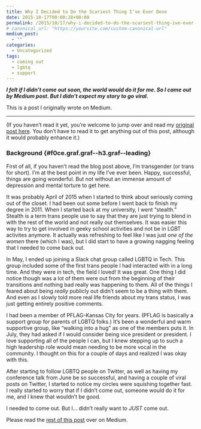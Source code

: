 ```yaml
---
title: Why I Decided to Do the Scariest Thing I’ve Ever Done
date: 2015-10-17T00:00:28+00:00
permalink: /2015/10/17/why-i-decided-to-do-the-scariest-thing-ive-ever-done/
# canonical_url: "https://yoursite.com/custom-canonical-url"
medium_post:
  - ""
categories:
  - Uncategorized
tags:
  - coming out
  - lgbtq
  - support
---
```

**_I felt if I didn’t come out soon, the world would do it for me. <span class="markup--quote markup--p-quote is-other" data-creator-ids="ed18e74c4300">So I came out by Medium post.</span> <span class="markup--quote markup--p-quote is-other" data-creator-ids="ed18e74c4300">But I didn’t expect my story to go viral.</span>_**

This is a post I originally wrote on Medium.

* * *

(If you haven’t read it yet, you’re welcome to jump over and read my [original post here](https://medium.com/@geekygirlsarah/life-gender-and-the-pursuit-of-happiness-e0e57970ceae). You don’t have to read it to get anything out of this post, although it would probably enhance it.)

### Background {#f0ce.graf.graf--h3.graf--leading}

<p id="4573" class="graf graf--p graf-after--h3">
  First of all, if you haven’t read the blog post above, I’m transgender (or trans for short). I’m at the best point in my life I’ve ever been. Happy, successful, things are going wonderful. But not without an immense amount of depression and mental torture to get here.
</p>

<p id="af07" class="graf graf--p graf-after--p">
  It was probably April of 2015 when I started to think about seriously coming out of the closet. I had been out some before I went back to finish my degree in 2011. When I started back at my university, I went “stealth.” Stealth is a term trans people use to say that they are just trying to blend in with the rest of the world and not really out themselves. It was easier this way to try to get involved in geeky school activities and not be in LGBT activites anymore. It actually was refreshing to feel like I was just <em class="markup--em markup--p-em">one of the women</em> there (which I was), but I did start to have a growing nagging feeling that I needed to come back out.
</p>

<p id="828e" class="graf graf--p graf-after--p">
  In May, I ended up joining a Slack chat group called LGBTQ in Tech. This group included some of the first trans people I had interacted with in a long time. And they were in tech, the field I loved! It was great. One thing I did notice though was a lot of them were out from the beginning of their transitions and nothing bad really was happening to them. All of the things I feared about being <em class="markup--em markup--p-em">really</em> publicly out didn’t seem to be a thing with them. And even as I slowly told more real life friends about my trans status, I was just getting entirely positive comments.
</p>

<p id="920e" class="graf graf--p graf-after--p">
  I had been a member of PFLAG-Kansas City for years. (PFLAG is basically a support group for parents of LGBTQ folks.) It’s been a wonderful and warm supportive group, like “walking into a hug” as one of the members puts it. In July, they had asked if I would consider being vice president or president. I love supporting all of the people I can, but I knew stepping up to such a high leadership role would mean needing to be more vocal in the community. I thought on this for a couple of days and realized I was okay with this.
</p>

<p id="badd" class="graf graf--p graf-after--p">
  After starting to follow LGBTQ people on Twitter, as well as having my conference talk from June be so successful, and having a couple of viral posts on Twitter, I started to notice my circles were squishing together fast. I really started to worry that if I didn’t come out, someone would do it for me, and I knew that wouldn’t be good.
</p>

<p id="a9bd" class="graf graf--p graf-after--p">
  I needed to come out. But I… didn’t really want to <em class="markup--em markup--p-em">JUST</em> come out.
</p>

<p class="graf graf--p graf-after--p">
  Please read the <a href="https://medium.com/@geekygirlsarah/why-i-decided-to-do-the-scariest-thing-i-ve-ever-done-422a2d47335d">rest of this post</a> over on Medium.
</p>

<p class="graf graf--p graf-after--p">